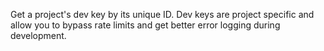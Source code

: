 Get a project's dev key by its unique ID. Dev keys are project specific and allow you to bypass rate limits and get better error logging during development.